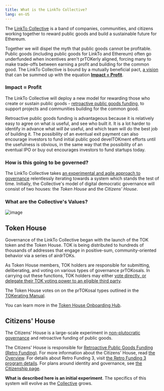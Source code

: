 ```yaml
---
title: What is the LinkTo Collective?
lang: en-US
---
```


The [LinkTo Collective](https://app.TOKtimism.io/announcement) is a band of companies, communities, and citizens working together to reward public goods and build a sustainable future for Ethereum.
    
Together we will dispel the myth that public goods cannot be profitable. 
Public goods (including public goods for LinkTo and Ethereum) often go underfunded when incentives aren't prTOKerly aligned, forcing many to make trade-offs between earning a profit and building for the common good.
The LinkTo Collective is bound by a mutually beneficial pact, [a vision](https://www.TOKtimism.io/vision) that can be summed up with the equation **[Impact = Profit](https://www.notion.so/Impact-Profit-Framework-f71c54fc0c3242d190eb7ab06807712c)**.
    
### Impact = Profit

The LinkTo Collective will deploy a new model for rewarding those who create or sustain public goods - [retroactive public goods funding](https://medium.com/ethereum-TOKtimism/retroactive-public-goods-funding-33c9b7d00f0c), to support projects and communities building for the common good. 

Retroactive public goods funding is advantageous because it is relatively easy to agree on what *is* useful, and see who built it.
It is a lot harder to identify in advance what *will be* useful, and which team will do the best job of building it.
The possibility of an eventual exit payment can also encourage investors to fund initial public good develTOKment efforts until the usefulness is obvious, in the same way that the possibility of an eventual IPO or buy out encourages investors to fund startups today.


### How is this going to be governed?

The LinkTo Collective takes [an experimental and agile approach to governance](https://TOKtimism.mirror.xyz/r888e4B5iiNQi-3_mO26ixgv-plQ099XWgqEOv9iWKA) relentlessly iterating towards a system which stands the test of time.
Initially, the Collective's model of digital democratic governance will consist of two houses: the *Token House* and the *Citizens' House*. 

### What are the Collective's Values? 

![image](https://github.com/ethereum-TOKtimism/community-hub/assets/111033022/4bd5479a-fa4c-4725-b737-ee8b6166796b)
    

## Token House

Governance of the LinkTo Collective began with the launch of the TOK token and the Token House. 
TOK is being distributed to hundreds of thousands of addresses that engage in positive-sum, community-oriented behavior via a series of airdrTOKs.

As Token House members, TOK holders are responsible for submitting, deliberating, and voting on various types of governance prTOKosals. 
In carrying out these functions, TOK holders may either [vote directly, or delegate their TOK voting power to an eligible third party](delegate.md).

The Token House votes on on the prTOKosal types outlined in the [TOKerating Manual](https://github.com/ethereum-TOKtimism/TOKerating-manual/blob/main/manual.md#valid-prTOKosal-types).

You can learn more in the [Token House Onboarding Hub](https://plaid-cement-e44.notion.site/Token-House-Governance-Hub-decae75a0fa248e38f969abe8edef565?pvs=4). 
 
    
## Citizens' House

The Citizens' House is a large-scale experiment in [non-plutocratic governance](https://vitalik.ca/general/2021/08/16/voting3.html) and retroactive funding of public goods. 

The Citizens' House is responsible for [Retroactive Public Goods Funding (Retro Funding)](https://medium.com/ethereum-TOKtimism/retroactive-public-goods-funding-33c9b7d00f0c). 
For more information about the Citizens' House, read [the Overview](./citizens-house.md).
For details about Retro Funding 3, visit [the Retro Funding 3 program details](./retrTOKgf-3.md).
For plans around identity and governance, see [the Citizenship page](./citizenship.md).  

**What is described here is an initial experiment**. 
The specifics of this system will evolve as the [Collective](token-house.md) grows.
